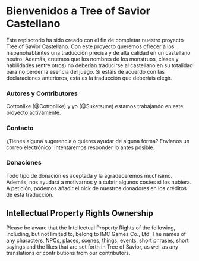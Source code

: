 # Bienvenidos a Tree of Savior Castellano
Este repisotorio ha sido creado con el fin de completar nuestro proyecto Tree of Savior Castellano. Con este proyecto queremos ofrecer a los hispanohablantes una traducción precisa y de alta calidad en un castellano neutro. Además, creemos que los nombres de los monstruos, clases y habilidades (entre otros) no deberían traducirse al castellano en su totalidad para no perder la esencia del juego. Si estáis de acuerdo con las declaraciones anteriores, esta es la traducción que deberíais elegir.

### Autores y Contributores

Cottonlike (@Cottonlike) y yo (@Suketsune) estamos trabajando en este proyecto activamente.

### Contacto

¿Tienes alguna sugerencia o quieres ayudar de alguna forma? Envíanos un correo electrónico. Intentaremos responder lo antes posible.

### Donaciones

Todo tipo de donación es aceptada y la agradeceremos muchísimo. Además, nos ayudará a motivarnos y a cubrir algunos costes si los hubiera. A petición, podemos añadir el nick de nuestros donadores en los créditos de esta traducción.

## Intellectual Property Rights Ownership

Please be aware that the Intellectual Property Rights of the following, including, but not limited to, belong to IMC Games Co., Ltd: The names of any characters, NPCs, places, scenes, things, events, short phrases, short sayings and the likes that are set forth in Tree of Savior, as well as any translations or contributions from our contributors.
